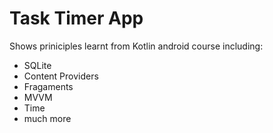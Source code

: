 # Task Timer App

Shows priniciples learnt from Kotlin android course including:

- SQLite
- Content Providers
- Fragaments
- MVVM
- Time
- much more
